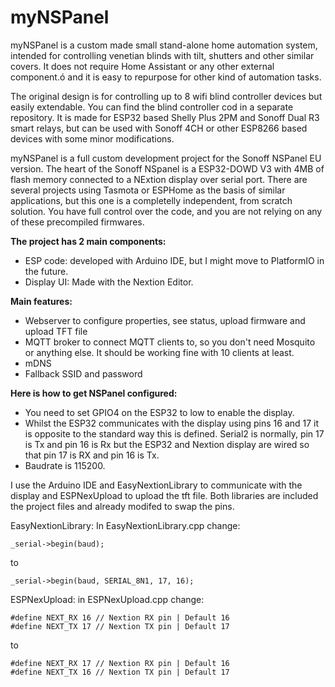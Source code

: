 # myNSPanel

myNSPanel is a custom made small stand-alone home automation system, intended for controlling venetian blinds with tilt, shutters and other similar covers. It does not require Home Assistant or any other external component.ó and it is easy to repurpose for other kind of automation tasks.

The original design is for controlling up to 8 wifi blind controller devices but easily extendable. You can find the blind controller cod in a separate repository. It is made for ESP32 based Shelly Plus 2PM and Sonoff Dual R3 smart relays, but can be used with Sonoff 4CH or other ESP8266 based devices with some minor modifications.

myNSPanel is a full custom development project for the Sonoff NSPanel EU version. The heart of the Sonoff NSpanel is a ESP32-DOWD V3 with 4MB of flash memory connected to a NExtion display over serial port. There are several projects using Tasmota or ESPHome as the basis of similar applications, but this one is a completelly independent, from scratch solution. You have full control over the code, and you are not relying on any of these precompiled firmwares.

**The project has 2 main components:**
+ ESP code: developed with Arduino IDE, but I might move to PlatformIO in the future.
+ Display UI: Made with the Nextion Editor.

**Main features:**
+ Webserver to configure properties, see status, upload firmware and upload TFT file
+ MQTT broker to connect MQTT clients to, so you don't need Mosquito or anything else. It should be working fine with 10 clients at least.
+ mDNS
+ Fallback SSID and password

**Here is how to get NSPanel configured:**
+ You need to set GPIO4 on the ESP32 to low to enable the display.
+ Whilst the ESP32 communicates with the display using pins 16 and 17 it is opposite to the standard way this is defined. Serial2 is normally, pin 17 is Tx and pin 16 is Rx but the ESP32 and Nextion display are wired so that pin 17 is RX and pin 16 is Tx.
+ Baudrate is 115200.

I use the Arduino IDE and EasyNextionLibrary to communicate with the display and ESPNexUpload to upload the tft file. 
Both libraries are included the project files and already modifed to swap the pins.

EasyNextionLibrary: In EasyNextionLibrary.cpp change:

```
_serial->begin(baud);
```
to
```
_serial->begin(baud, SERIAL_8N1, 17, 16);
```

ESPNexUpload: in ESPNexUpload.cpp change:

 ```
#define NEXT_RX 16 // Nextion RX pin | Default 16 
 #define NEXT_TX 17 // Nextion TX pin | Default 17
```
to
```
#define NEXT_RX 17 // Nextion RX pin | Default 16
#define NEXT_TX 16 // Nextion TX pin | Default 17
```
